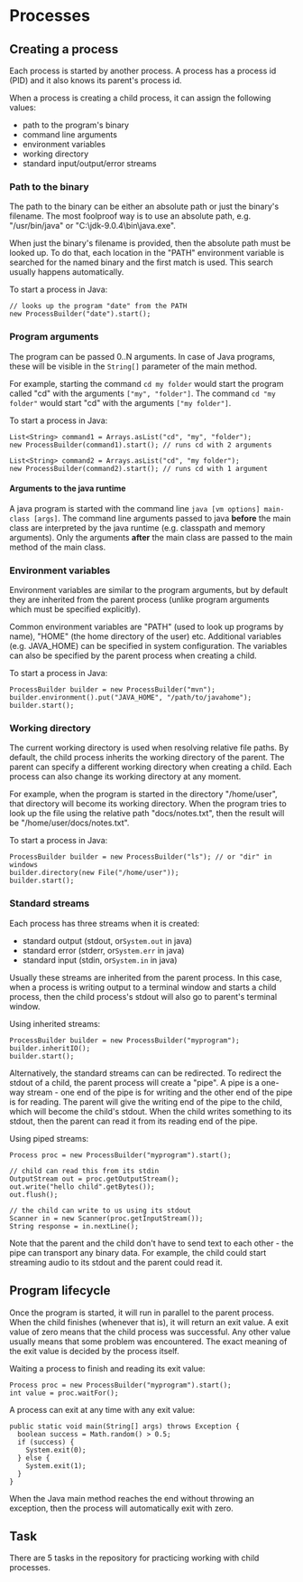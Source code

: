 # Processes

## Creating a process

Each process is started by another process.
A process has a process id (PID) and it also knows its parent's process id.

When a process is creating a child process, it can assign the following values:
* path to the program's binary
* command line arguments
* environment variables
* working directory
* standard input/output/error streams

### Path to the binary

The path to the binary can be either an absolute path or just the binary's filename.
The most foolproof way is to use an absolute path, e.g. "/usr/bin/java" or "C:\jdk-9.0.4\bin\java.exe".

When just the binary's filename is provided, then the absolute path must be looked up.
To do that, each location in the "PATH" environment variable is searched for the named binary and the first match is used.
This search usually happens automatically.

To start a process in Java:
```
// looks up the program "date" from the PATH
new ProcessBuilder("date").start();
```

### Program arguments

The program can be passed 0..N arguments.
In case of Java programs, these will be visible in the `String[]` parameter of the main method.

For example, starting the command `cd my folder` would start the program called "cd" with the arguments `["my", "folder"]`.
The command `cd "my folder"` would start "cd" with the arguments `["my folder"]`.

To start a process in Java:
```
List<String> command1 = Arrays.asList("cd", "my", "folder");
new ProcessBuilder(command1).start(); // runs cd with 2 arguments

List<String> command2 = Arrays.asList("cd", "my folder");
new ProcessBuilder(command2).start(); // runs cd with 1 argument
```

#### Arguments to the java runtime
A java program is started with the command line `java [vm options] main-class [args]`.
The command line arguments passed to java **before** the main class are interpreted by the java runtime (e.g. classpath and memory arguments).
Only the arguments **after** the main class are passed to the main method of the main class.

### Environment variables

Environment variables are similar to the program arguments, but by default they are inherited from the parent process (unlike program arguments which must be specified explicitly).

Common environment variables are "PATH" (used to look up programs by name), "HOME" (the home directory of the user) etc.
Additional variables (e.g. JAVA_HOME) can be specified in system configuration.
The variables can also be specified by the parent process when creating a child.

To start a process in Java:
```
ProcessBuilder builder = new ProcessBuilder("mvn");
builder.environment().put("JAVA_HOME", "/path/to/javahome");
builder.start();
```

### Working directory

The current working directory is used when resolving relative file paths.
By default, the child process inherits the working directory of the parent.
The parent can specify a different working directory when creating a child.
Each process can also change its working directory at any moment.

For example, when the program is started in the directory "/home/user", that directory will become its working directory.
When the program tries to look up the file using the relative path "docs/notes.txt", then the result will be "/home/user/docs/notes.txt".

To start a process in Java:
```
ProcessBuilder builder = new ProcessBuilder("ls"); // or "dir" in windows
builder.directory(new File("/home/user"));
builder.start();
```

### Standard streams

Each process has three streams when it is created:
* standard output (stdout, or`System.out` in java)
* standard error (stderr, or`System.err` in java)
* standard input (stdin, or`System.in` in java)

Usually these streams are inherited from the parent process.
In this case, when a process is writing output to a terminal window and starts a child process, then the child process's stdout will also go to parent's terminal window.

Using inherited streams:
```
ProcessBuilder builder = new ProcessBuilder("myprogram");
builder.inheritIO();
builder.start();
```

Alternatively, the standard streams can can be redirected.
To redirect the stdout of a child, the parent process will create a "pipe".
A pipe is a one-way stream - one end of the pipe is for writing and the other end of the pipe is for reading.
The parent will give the writing end of the pipe to the child, which will become the child's stdout.
When the child writes something to its stdout, then the parent can read it from its reading end of the pipe.

Using piped streams:
```
Process proc = new ProcessBuilder("myprogram").start();

// child can read this from its stdin
OutputStream out = proc.getOutputStream();
out.write("hello child".getBytes());
out.flush();

// the child can write to us using its stdout
Scanner in = new Scanner(proc.getInputStream());
String response = in.nextLine();
```

Note that the parent and the child don't have to send text to each other - the pipe can transport any binary data.
For example, the child could start streaming audio to its stdout and the parent could read it.

## Program lifecycle

Once the program is started, it will run in parallel to the parent process.
When the child finishes (whenever that is), it will return an exit value.
A exit value of zero means that the child process was successful.
Any other value usually means that some problem was encountered.
The exact meaning of the exit value is decided by the process itself.

Waiting a process to finish and reading its exit value:
```
Process proc = new ProcessBuilder("myprogram").start();
int value = proc.waitFor();
```

A process can exit at any time with any exit value:
```
public static void main(String[] args) throws Exception {
  boolean success = Math.random() > 0.5;
  if (success) {
    System.exit(0);
  } else {
    System.exit(1);
  }
}
```

When the Java main method reaches the end without throwing an exception, then the process will automatically exit with zero.

## Task

There are 5 tasks in the repository for practicing working with child processes.
